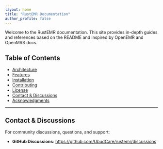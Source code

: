 ```yaml
---
layout: home
title: "RustEMR Documentation"
author_profile: false
---
```

Welcome to the RustEMR documentation. This site provides in-depth guides and references based on the README and inspired by OpenEMR and OpenMRS docs.

## Table of Contents

- [Architecture](architecture.md)
- [Features](features.md)
- [Installation](installation.md)
- [Contributing](contributing.md)
- [License](license.md)
- [Contact & Discussions](#contact--discussions)
- [Acknowledgments](acknowledgments.md)

---

## Contact & Discussions

For community discussions, questions, and support:

- **GitHub Discussions**: https://github.com/UbudCare/rustemr/discussions
